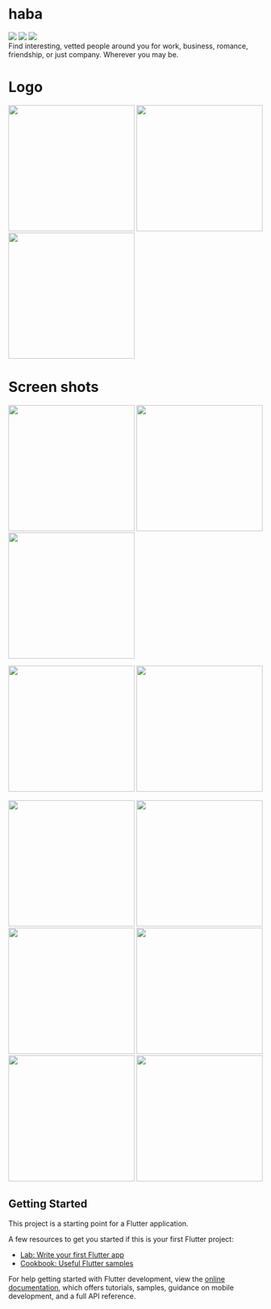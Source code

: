 # haba  
[![](https://img.shields.io/badge/Made_with-Flutter-blue?style=for-the-badge&logo=flutter)](https://flutter.dev/)
[![](https://img.shields.io/badge/Database-Supabase-teal?style=for-the-badge&logo=supabase)](https://supabase.com/ "Supabase")
[![](https://img.shields.io/badge/IDE-Android_Studio-teal?style=for-the-badge&logo=android-studio)](https://developer.android.com/studio "Android Studio")  
Find interesting, vetted people around you for work, business, romance, friendship, or just company. Wherever you may be.  
# Logo  
<img src="https://github.com/occiandiaali/haba-flutter-project/assets/40769994/7986874d-6b58-4526-8850-6b6d4af9a5b1.jpg" height="250" width="250">
<img src="https://github.com/occiandiaali/haba-flutter-project/assets/40769994/ff9eee7f-bdaf-4ac2-9bcb-6f648df1b2c4.jpg" height="250" width="250">
<img src="https://github.com/occiandiaali/haba-flutter-project/assets/40769994/6eb4cd75-02a7-41db-83bb-e6fca6123bcf.jpg" height="250" width="250">  

# Screen shots  
<img src="https://github.com/occiandiaali/haba-flutter-project/assets/40769994/4a792008-2aa0-4c14-b8fa-9bdbf8c25b44.jpg" height="250">  <img src="https://github.com/occiandiaali/haba-flutter-project/assets/40769994/6cbd9d36-b769-425a-9f17-68964862c9f6.jpg" height="250">
<img src="https://github.com/occiandiaali/haba-flutter-project/assets/40769994/c0af138e-627a-4000-bc1a-2d525df3225c.jpg" height="250">  
  
 <img src="https://github.com/occiandiaali/haba-flutter-project/assets/40769994/6ea1c96e-0afc-4cd9-a1cb-4d2555ff7095.jpg" height="250">
<img src="https://github.com/occiandiaali/haba-flutter-project/assets/40769994/94d73464-6d0f-4145-b9fb-cf6f5beeaa8a.jpg" height="250">
  


<img src="https://github.com/occiandiaali/haba-flutter-project/assets/40769994/208c6458-3e25-4594-8c6e-132fa308f45e.jpg" height="250">  <img src="https://github.com/occiandiaali/haba-flutter-project/assets/40769994/8c285d93-0558-474f-b7cc-7275a141eae8.jpg" height="250">  <img src="https://github.com/occiandiaali/haba-flutter-project/assets/40769994/8335ba14-8979-43c8-bfe2-c647bb5fa467.jpg" height="250">  <img src="https://github.com/occiandiaali/haba-flutter-project/assets/40769994/8aa90172-df5e-4190-94e3-d32fbe2fab07.jpg" height="250">  
<img src="https://github.com/occiandiaali/haba-flutter-project/assets/40769994/11cdf2f5-45c2-42b9-a06a-2f3ad110de69.jpg" height="250">
<img src="https://github.com/occiandiaali/haba-flutter-project/assets/40769994/65864702-3518-4f08-bb09-2fe6787e0e23.jpg" height="250">


## Getting Started

This project is a starting point for a Flutter application.

A few resources to get you started if this is your first Flutter project:

- [Lab: Write your first Flutter app](https://docs.flutter.dev/get-started/codelab)
- [Cookbook: Useful Flutter samples](https://docs.flutter.dev/cookbook)

For help getting started with Flutter development, view the
[online documentation](https://docs.flutter.dev/), which offers tutorials,
samples, guidance on mobile development, and a full API reference.

